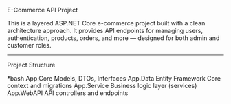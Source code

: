  E-Commerce API Project

This is a layered ASP.NET Core e-commerce project built with a clean architecture approach. It provides API endpoints for managing users, authentication, products, orders, and more — designed for both admin and customer roles.

---
 Project Structure

*bash
App.Core       Models, DTOs, Interfaces
App.Data       Entity Framework Core context and migrations
App.Service    Business logic layer (services)
App.WebAPI     API controllers and endpoints  
